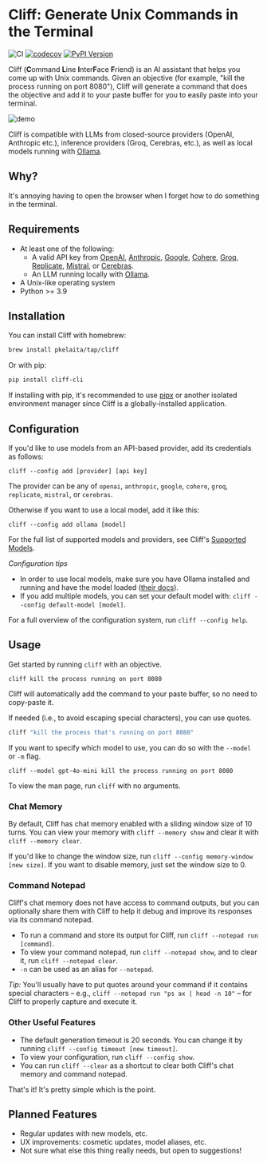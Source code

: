 # Cliff: Generate Unix Commands in the Terminal

![CI](https://github.com/pkelaita/cliff/actions/workflows/ci.yml/badge.svg) [![codecov](https://codecov.io/gh/pkelaita/Cliff/graph/badge.svg?token=oQ9Jp8spXX)](https://codecov.io/gh/pkelaita/Cliff) [![PyPI Version](https://badge.fury.io/py/cliff-cli.svg)](https://pypi.org/project/cliff-cli/)

Cliff (**C**ommand **L**ine **I**nter**F**ace **F**riend) is an AI assistant that helps you come up with Unix commands. Given an objective (for example, "kill the process running on port 8080"), Cliff will generate a command that does the objective and add it to your paste buffer for you to easily paste into your terminal.

![demo](https://i.imgur.com/uer28Mi.gif)

Cliff is compatible with LLMs from closed-source providers (OpenAI, Anthropic etc.), inference providers (Groq, Cerebras, etc.), as well as local models running with [Ollama](https://ollama.com/).

## Why?

It's annoying having to open the browser when I forget how to do something in the terminal.

## Requirements

- At least one of the following:
  - A valid API key from [OpenAI](https://platform.openai.com/), [Anthropic](https://www.anthropic.com/api), [Google](https://ai.google.dev/), [Cohere](https://cohere.com/), [Groq](https://console.groq.com/login), [Replicate](https://replicate.com/), [Mistral](https://docs.mistral.ai/deployment/laplateforme/overview/), or [Cerebras](https://cloud.cerebras.ai/).
  - An LLM running locally with [Ollama](https://ollama.com/).
- A Unix-like operating system
- Python >= 3.9

## Installation

You can install Cliff with homebrew:

```bash
brew install pkelaita/tap/cliff
```

Or with pip:

```bash
pip install cliff-cli
```

If installing with pip, it's recommended to use [pipx](https://pipx.pypa.io/stable/) or another isolated environment manager since Cliff is a globally-installed application.

## Configuration

If you'd like to use models from an API-based provider, add its credentials as follows:

```
cliff --config add [provider] [api key]
```

The provider can be any of `openai`, `anthropic`, `google`, `cohere`, `groq`, `replicate`, `mistral`, or `cerebras`.

Otherwise if you want to use a local model, add it like this:

```
cliff --config add ollama [model]
```

For the full list of supported models and providers, see Cliff's [Supported Models](docs/supported_models.md).

_Configuration tips_

- In order to use local models, make sure you have Ollama installed and running and have the model loaded ([their docs](https://github.com/ollama/ollama#readme)).
- If you add multiple models, you can set your default model with: `cliff --config default-model [model]`.

For a full overview of the configuration system, run `cliff --config help`.

## Usage

Get started by running `cliff` with an objective.

```
cliff kill the process running on port 8080
```

Cliff will automatically add the command to your paste buffer, so no need to copy-paste it.

If needed (i.e., to avoid escaping special characters), you can use quotes.

```bash
cliff "kill the process that's running on port 8080"
```

If you want to specify which model to use, you can do so with the `--model` or `-m` flag.

```
cliff --model gpt-4o-mini kill the process running on port 8080
```

To view the man page, run `cliff` with no arguments.

### Chat Memory

By default, Cliff has chat memory enabled with a sliding window size of 10 turns. You can view your memory with `cliff --memory show` and clear it with `cliff --memory clear`.

If you'd like to change the window size, run `cliff --config memory-window [new size]`. If you want to disable memory, just set the window size to 0.

### Command Notepad

Cliff's chat memory does not have access to command outputs, but you can optionally share them with Cliff to help it debug and improve its responses via its command notepad.

- To run a command and store its output for Cliff, run `cliff --notepad run [command]`.
- To view your command notepad, run `cliff --notepad show`, and to clear it, run `cliff --notepad clear`.
- `-n` can be used as an alias for `--notepad`.

_Tip:_ You'll usually have to put quotes around your command if it contains special characters – e.g., `cliff --notepad run "ps ax | head -n 10"` – for Cliff to properly capture and execute it.

### Other Useful Features

- The default generation timeout is 20 seconds. You can change it by running `cliff --config timeout [new timeout]`.
- To view your configuration, run `cliff --config show`.
- You can run `cliff --clear` as a shortcut to clear both Cliff's chat memory and command notepad.

That's it! It's pretty simple which is the point.

## Planned Features

- Regular updates with new models, etc.
- UX improvements: cosmetic updates, model aliases, etc.
- Not sure what else this thing really needs, but open to suggestions!

